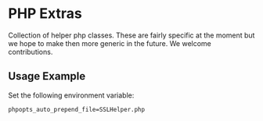 # PHP Extras

Collection of helper php classes. These are fairly specific at the moment but
we hope to make then more generic in the future. We welcome contributions.

## Usage Example

Set the following environment variable:

`phpopts_auto_prepend_file=SSLHelper.php`
